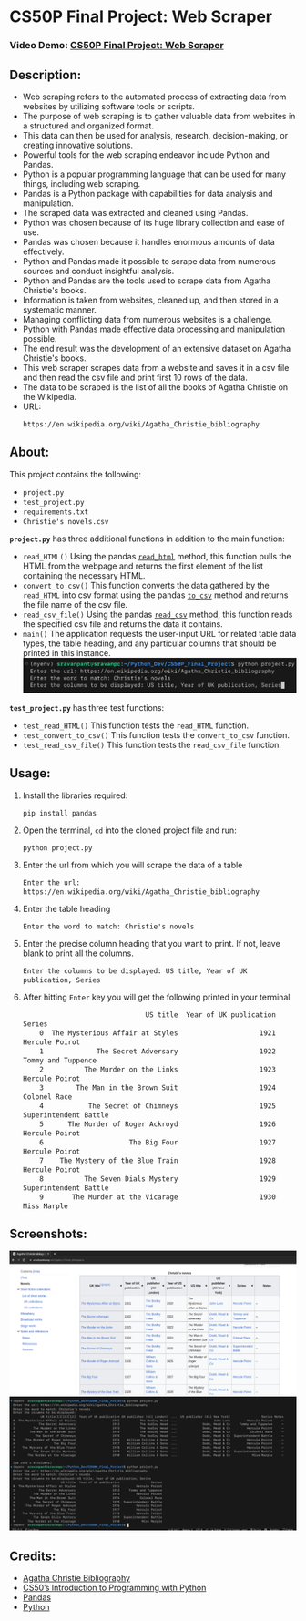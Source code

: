 # CS50P Final Project: Web Scraper

### Video Demo: [CS50P Final Project: Web Scraper](https://youtu.be/Bw-IWZlWPLw)

## Description:

- Web scraping refers to the automated process of extracting data from websites by utilizing software tools or scripts.
- The purpose of web scraping is to gather valuable data from websites in a structured and organized format.
- This data can then be used for analysis, research, decision-making, or creating innovative solutions.
- Powerful tools for the web scraping endeavor include Python and Pandas.
- Python is a popular programming language that can be used for many things, including web scraping.
- Pandas is a Python package with capabilities for data analysis and manipulation.
- The scraped data was extracted and cleaned using Pandas.
- Python was chosen because of its huge library collection and ease of use.
- Pandas was chosen because it handles enormous amounts of data effectively.
- Python and Pandas made it possible to scrape data from numerous sources and conduct insightful analysis.
- Python and Pandas are the tools used to scrape data from Agatha Christie's books.
- Information is taken from websites, cleaned up, and then stored in a systematic manner.
- Managing conflicting data from numerous websites is a challenge.
- Python with Pandas made effective data processing and manipulation possible.
- The end result was the development of an extensive dataset on Agatha Christie's books.
- This web scraper scrapes data from a website and saves it in a csv file and then read the csv file and print first 10 rows of the data.
- The data to be scraped is the list of all the books of Agatha Christie on the Wikipedia.
- URL:
  ```
  https://en.wikipedia.org/wiki/Agatha_Christie_bibliography
  ```

## About:

This project contains the following:

- `project.py`
- `test_project.py`
- `requirements.txt`
- `Christie's novels.csv`

**`project.py`** has three additional functions in addition to the main function:

- `read_HTML()` Using the pandas [`read_html`](https://pandas.pydata.org/docs/reference/api/pandas.read_html.html) method, this function pulls the HTML from the webpage and returns the first element of the list containing the necessary HTML.
- `convert_to_csv()` This function converts the data gathered by the `read_HTML` into csv format using the pandas [`to_csv`](https://pandas.pydata.org/docs/reference/api/pandas.DataFrame.to_csv.html) method and returns the file name of the csv file.
- `read_csv_file()` Using the pandas [`read_csv`](https://pandas.pydata.org/docs/reference/api/pandas.read_csv.html) method, this function reads the specified csv file and returns the data it contains.
- `main()` The application requests the user-input URL for related table data types, the table heading, and any particular columns that should be printed in this instance.
  ![Alt text](image-3.png)

**`test_project.py`** has three test functions:

- `test_read_HTML()` This function tests the `read_HTML` function.
- `test_convert_to_csv()` This function tests the `convert_to_csv` function.
- `test_read_csv_file()` This function tests the `read_csv_file` function.

## Usage:

1. Install the libraries required:
   ```
   pip install pandas
   ```
2. Open the terminal, `cd` into the cloned project file and run:
   ```
   python project.py
   ```
3. Enter the url from which you will scrape the data of a table
   ```
   Enter the url: https://en.wikipedia.org/wiki/Agatha_Christie_bibliography
   ```
4. Enter the table heading
   ```
   Enter the word to match: Christie's novels
   ```
5. Enter the precise column heading that you want to print. If not, leave blank to print all the columns.
   ```
   Enter the columns to be displayed: US title, Year of UK publication, Series
   ```
6. After hitting `Enter` key you will get the following printed in your terminal
   ```
                                 US title  Year of UK publication                 Series
       0  The Mysterious Affair at Styles                    1921         Hercule Poirot
       1             The Secret Adversary                    1922     Tommy and Tuppence
       2          The Murder on the Links                    1923         Hercule Poirot
       3        The Man in the Brown Suit                    1924           Colonel Race
       4           The Secret of Chimneys                    1925  Superintendent Battle
       5      The Murder of Roger Ackroyd                    1926         Hercule Poirot
       6                     The Big Four                    1927         Hercule Poirot
       7    The Mystery of the Blue Train                    1928         Hercule Poirot
       8          The Seven Dials Mystery                    1929  Superintendent Battle
       9       The Murder at the Vicarage                    1930            Miss Marple
   ```

## Screenshots:

![Alt text](image-2.png)
![Alt text](image-1.png)

## Credits:

- [Agatha Christie Bibliography](https://en.wikipedia.org/wiki/Agatha_Christie_bibliography)
- [CS50’s Introduction to Programming with Python](https://cs50.harvard.edu/python/2022/)
- [Pandas](https://pandas.pydata.org/docs/index.html)
- [Python](https://docs.python.org/3/)
